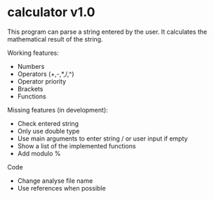 # calculator v1.0

This program can parse a string entered by the user. It calculates the mathematical result of the string.

Working features:
- Numbers
- Operators (+,-,*,/,^)
- Operator priority
- Brackets
- Functions

Missing features (in development):
- Check entered string
- Only use double type
- Use main arguments to enter string / or user input if empty
- Show a list of the implemented functions
- Add modulo %

Code
- Change analyse file name
- Use references when possible
